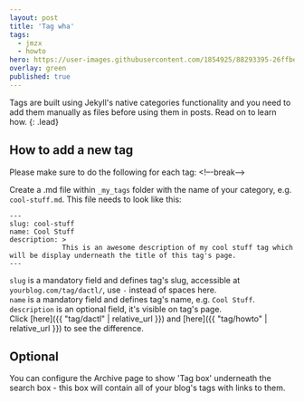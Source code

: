 ```yaml
---
layout: post
title: 'Tag wha'
tags:
  - jmzx
  - howto
hero: https://user-images.githubusercontent.com/1854925/88293395-26ffbe00-cd25-11ea-8ebc-f282733941b8.png
overlay: green
published: true
---
```


Tags are built using Jekyll's native categories functionality and you need to add them manually as files before using them in posts. Read on to learn how.
{: .lead}

## How to add a new tag
Please make sure to do the following for each tag:
<!–-break-–>

Create a .md file within `_my_tags` folder with the name of your category, e.g. `cool-stuff.md`. This file needs to look like this:

~~~
---
slug: cool-stuff
name: Cool Stuff
description: >
             This is an awesome description of my cool stuff tag which will be display underneath the title of this tag's page.
---
~~~

`slug` is a mandatory field and defines tag's slug, accessible at `yourblog.com/tag/dactl/`, use `-` instead of spaces here.  
`name` is a mandatory field and defines tag's name, e.g. `Cool Stuff`.  
`description` is an optional field, it's visible on tag's page.  
Click [here]({{ "tag/dactl" | relative_url }}) and [here]({{ "tag/howto" | relative_url }}) to see the difference.

## Optional
You can configure the Archive page to show 'Tag box' underneath the search box - this box will contain all of your blog's tags with links to them.
